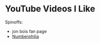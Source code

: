 # YouTube Videos I Like

Spinoffs:

- jon bois fan page
- [Numberphilia](1jx7w-v65j2-388n4-yxcgm-7ybcm)
